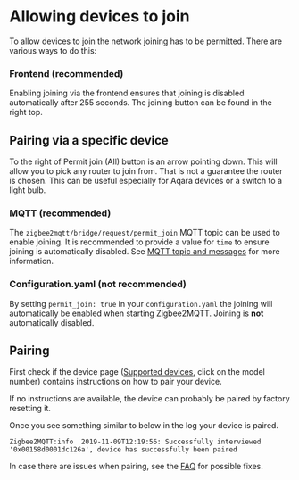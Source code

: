---
---

# Allowing devices to join

To allow devices to join the network joining has to be permitted. There are various ways to do this:

### Frontend (recommended)

Enabling joining via the frontend ensures that joining is disabled automatically after 255 seconds.
The joining button can be found in the right top.

## Pairing via a specific device

To the right of Permit join (All) button is an arrow pointing down. This will allow you to pick any router to join from.
That is not a guarantee the router is chosen. This can be useful especially for Aqara devices or a switch to a light bulb.

### MQTT (recommended)

The `zigbee2mqtt/bridge/request/permit_join` MQTT topic can be used to enable joining. It is recommended to provide a value for `time` to ensure joining is automatically disabled. See [MQTT topic and messages](./mqtt_topics_and_messages.md#zigbee2mqtt-bridge-request-permit-join) for more information.

### Configuration.yaml (not recommended)

By setting `permit_join: true` in your `configuration.yaml` the joining will automatically be enabled when starting Zigbee2MQTT. Joining is **not** automatically disabled.

## Pairing

First check if the device page ([Supported devices](../../supported-devices/), click on the model number) contains instructions on how to pair your device.

If no instructions are available, the device can probably be paired by factory resetting it.

Once you see something similar to below in the log your device is paired.

```
Zigbee2MQTT:info  2019-11-09T12:19:56: Successfully interviewed '0x00158d0001dc126a', device has successfully been paired
```

In case there are issues when pairing, see the [FAQ](../../guide/faq/#why-does-my-device-not-or-fail-to-pair) for possible fixes.
